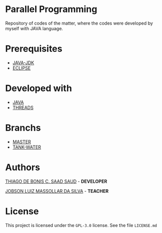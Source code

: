 # Parallel Programming
Repository of codes of the matter, where the codes were developed by myself with JAVA language.

# Prerequisites
- [JAVA-JDK](https://www.oracle.com/technetwork/pt/java/javase/downloads/jdk8-downloads-2133151.html)
- [ECLIPSE](https://www.eclipse.org/downloads/)

# Developed with
- [JAVA](https://docs.oracle.com/javase/7/docs/api/)
- [THREADS](https://docs.oracle.com/javase/7/docs/api/java/lang/Thread.html)

# Branchs
- [MASTER](https://github.com/university-veiga-de-almeida/parallel-programming)
- [TANK-WATER](https://github.com/university-veiga-de-almeida/parallel-programming/tree/tank-water)

# Authors
[THIAGO DE BONIS C. SAAD SAUD](https://www.linkedin.com/in/thiagodebonisoficial/) - **DEVELOPER**

[JOBSON LUIZ MASSOLLAR DA SILVA](https://www.linkedin.com/in/jobson-luiz-177041b/) - **TEACHER**

# License
This project is licensed under the `GPL-3.0` license. See the file `LICENSE.md`
